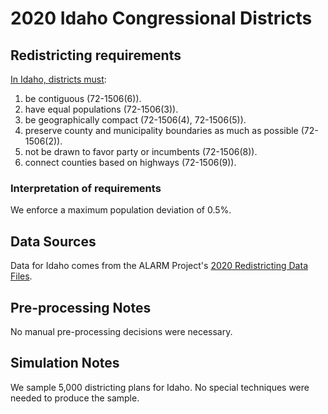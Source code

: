 # 2020 Idaho Congressional Districts

## Redistricting requirements
[In Idaho, districts must](https://legislature.idaho.gov/statutesrules/idstat/Title72/T72CH15/SECT72-1506/):

1. be contiguous (72-1506(6)).
1. have equal populations (72-1506(3)).
1. be geographically compact (72-1506(4), 72-1506(5)).
1. preserve county and municipality boundaries as much as possible (72-1506(2)).
1. not be drawn to favor party or incumbents (72-1506(8)).
1. connect counties based on highways (72-1506(9)).


### Interpretation of requirements
We enforce a maximum population deviation of 0.5%.

## Data Sources
Data for Idaho comes from the ALARM Project's [2020 Redistricting Data Files](https://alarm-redist.github.io/posts/2021-08-10-census-2020/).

## Pre-processing Notes
No manual pre-processing decisions were necessary.

## Simulation Notes
We sample 5,000 districting plans for Idaho.
No special techniques were needed to produce the sample.
